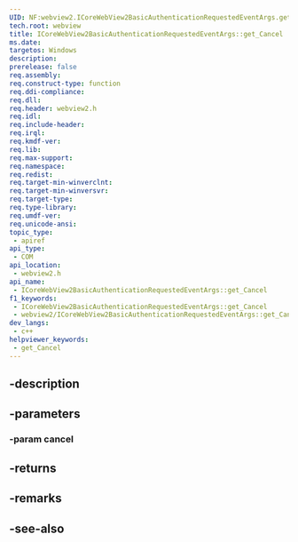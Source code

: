 ```yaml
---
UID: NF:webview2.ICoreWebView2BasicAuthenticationRequestedEventArgs.get_Cancel
tech.root: webview
title: ICoreWebView2BasicAuthenticationRequestedEventArgs::get_Cancel
ms.date: 
targetos: Windows
description: 
prerelease: false
req.assembly: 
req.construct-type: function
req.ddi-compliance: 
req.dll: 
req.header: webview2.h
req.idl: 
req.include-header: 
req.irql: 
req.kmdf-ver: 
req.lib: 
req.max-support: 
req.namespace: 
req.redist: 
req.target-min-winverclnt: 
req.target-min-winversvr: 
req.target-type: 
req.type-library: 
req.umdf-ver: 
req.unicode-ansi: 
topic_type:
 - apiref
api_type:
 - COM
api_location:
 - webview2.h
api_name:
 - ICoreWebView2BasicAuthenticationRequestedEventArgs::get_Cancel
f1_keywords:
 - ICoreWebView2BasicAuthenticationRequestedEventArgs::get_Cancel
 - webview2/ICoreWebView2BasicAuthenticationRequestedEventArgs::get_Cancel
dev_langs:
 - c++
helpviewer_keywords:
 - get_Cancel
---
```


## -description

## -parameters

### -param cancel

## -returns

## -remarks

## -see-also

